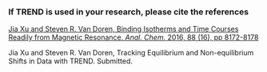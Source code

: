 ###  If TREND is used in your research, please cite the references 
[Jia Xu and Steven R. Van Doren, Binding Isotherms and Time Courses Readily from Magnetic Resonance. _Anal. Chem._ 2016, 88 (16), pp 8172-8178](http://pubs.acs.org/doi/abs/10.1021/acs.analchem.6b01918)

Jia Xu and Steven R. Van Doren, Tracking Equilibrium and Non-equilibrium 
Shifts in Data with TREND. Submitted.

